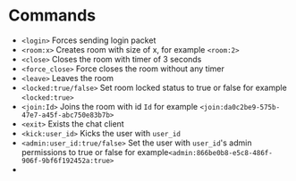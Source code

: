 # Commands
- `<login>` Forces sending login packet
- `<room:x>` Creates room with size of x, for example `<room:2>`
- `<close>` Closes the room with timer of 3 seconds
- `<force_close>` Force closes the room without any timer
- `<leave>` Leaves the room
- `<locked:true/false>` Set room locked status to true or false for example `<locked:true>`
- `<join:Id>` Joins the room with id `Id` for example `<join:da0c2be9-575b-47e7-a45f-abc750e83b7b>`
- `<exit>` Exists the chat client
- `<kick:user_id>` Kicks the user with `user_id`
- `<admin:user_id:true/false>` Set the user with `user_id`'s admin permissions to true or false for example`<admin:866be0b8-e5c8-486f-906f-9bf6f192452a:true>`
- 